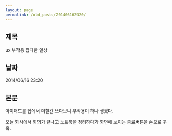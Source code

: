 ```yaml
---
layout: page
permalink: /old_posts/201406162320/
---
```


## 제목
ux 부작용 잡다한 일상

## 날짜
2014/06/16 23:20

## 본문
아이패드를 집에서 며칠간 쓰다보니 부작용이 하나 생겼다.

오늘 회사에서 회의가 끝나고 노트북을 정리하다가 화면에 보이는 종료버튼을 손으로 꾸욱.